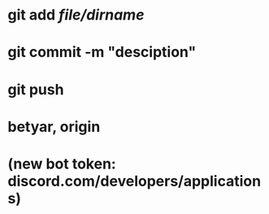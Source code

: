 # git add _file/dirname_

# git commit -m "desciption"

# git push

# betyar, origin
# (new bot token: discord.com/developers/applications)
